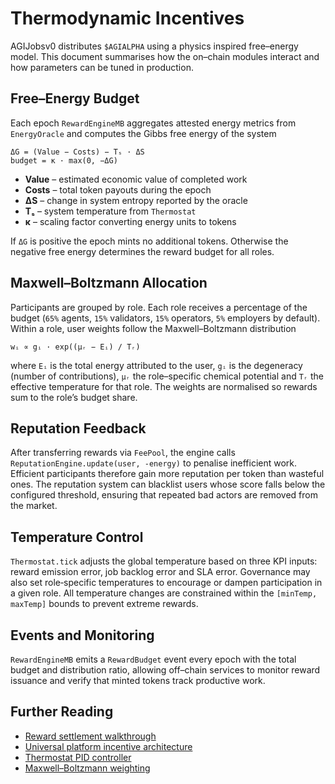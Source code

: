 # Thermodynamic Incentives

AGIJobsv0 distributes `$AGIALPHA` using a physics inspired free–energy model.
This document summarises how the on–chain modules interact and how parameters
can be tuned in production.

## Free–Energy Budget

Each epoch `RewardEngineMB` aggregates attested energy metrics from
`EnergyOracle` and computes the Gibbs free energy of the system

```
ΔG = (Value − Costs) − Tₛ · ΔS
budget = κ · max(0, −ΔG)
```

- **Value** – estimated economic value of completed work
- **Costs** – total token payouts during the epoch
- **ΔS** – change in system entropy reported by the oracle
- **Tₛ** – system temperature from `Thermostat`
- **κ** – scaling factor converting energy units to tokens

If `ΔG` is positive the epoch mints no additional tokens. Otherwise the negative
free energy determines the reward budget for all roles.

## Maxwell–Boltzmann Allocation

Participants are grouped by role.  Each role receives a percentage of the budget
(`65%` agents, `15%` validators, `15%` operators, `5%` employers by default).
Within a role, user weights follow the Maxwell–Boltzmann distribution

```
wᵢ ∝ gᵢ · exp((μᵣ − Eᵢ) / Tᵣ)
```

where `Eᵢ` is the total energy attributed to the user, `gᵢ` is the degeneracy
(number of contributions), `μᵣ` the role–specific chemical potential and `Tᵣ`
the effective temperature for that role.  The weights are normalised so rewards
sum to the role’s budget share.

## Reputation Feedback

After transferring rewards via `FeePool`, the engine calls
`ReputationEngine.update(user, -energy)` to penalise inefficient work.  Efficient
participants therefore gain more reputation per token than wasteful ones.  The
reputation system can blacklist users whose score falls below the configured
threshold, ensuring that repeated bad actors are removed from the market.

## Temperature Control

`Thermostat.tick` adjusts the global temperature based on three KPI inputs:
reward emission error, job backlog error and SLA error.  Governance may also set
role‑specific temperatures to encourage or dampen participation in a given role.
All temperature changes are constrained within the `[minTemp, maxTemp]` bounds to
prevent extreme rewards.

## Events and Monitoring

`RewardEngineMB` emits a `RewardBudget` event every epoch with the total budget
and distribution ratio, allowing off–chain services to monitor reward issuance
and verify that minted tokens track productive work.

## Further Reading

- [Reward settlement walkthrough](reward-settlement-process.md)
- [Universal platform incentive architecture](universal-platform-incentive-architecture.md)
- [Thermostat PID controller](../contracts/v2/Thermostat.sol)
- [Maxwell–Boltzmann weighting](../contracts/v2/libraries/ThermoMath.sol)
